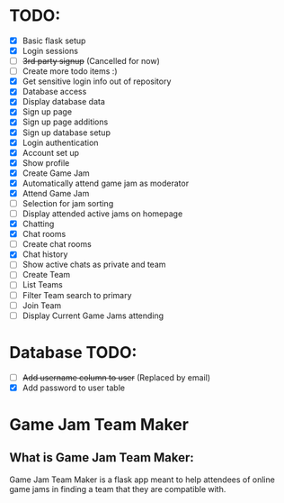 # TODO:
- [X] Basic flask setup
- [X] Login sessions
- [ ] ~~3rd party signup~~ (Cancelled for now)
- [ ] Create more todo items :)
- [X] Get sensitive login info out of repository 
- [X] Database access
- [X] Display database data
- [X] Sign up page
- [X] Sign up page additions
- [X] Sign up database setup
- [X] Login authentication
- [X] Account set up
- [X] Show profile
- [X] Create Game Jam
- [X] Automatically attend game jam as moderator
- [X] Attend Game Jam
- [ ] Selection for jam sorting
- [ ] Display attended active jams on homepage
- [X] Chatting
- [X] Chat rooms
- [ ] Create chat rooms
- [X] Chat history
- [ ] Show active chats as private and team
- [ ] Create Team
- [ ] List Teams
- [ ] Filter Team search to primary
- [ ] Join Team
- [ ] Display Current Game Jams attending

# Database TODO:
- [ ] ~~Add username column to user~~ (Replaced by email)
- [X] Add password to user table

# Game Jam Team Maker

## What is Game Jam Team Maker:

Game Jam Team Maker is a flask app meant to help attendees of online game jams in finding a team that they are compatible with.

